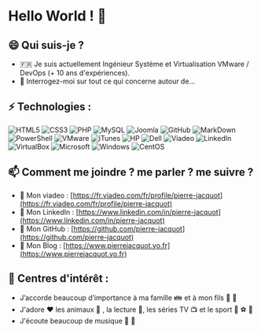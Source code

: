 # Hello World ! 👋

## 😄 Qui suis-je ?
- :fr: Je suis actuellement Ingénieur Système et Virtualisation VMware / DevOps (+ 10 ans d'expériences).
- 💬 Interrogez-moi sur tout ce qui concerne autour de...

## ⚡ Technologies :
![HTML5](https://img.shields.io/badge/-HTML5-red?style=flat-square&logo=html5&logoColor=white)
![CSS3](https://img.shields.io/badge/-CSS3-1572B6?style=flat-square&logo=css3)
![PHP](https://img.shields.io/badge/-PHP-474A8A?style=flat-square&logo=php)
![MySQL](https://img.shields.io/badge/-MySQL-yellow?style=flat-square&logo=mysql)
![Joomla](https://img.shields.io/badge/Joomla-darkblue?style=flat-square&logo=joomla)
![GitHub](https://img.shields.io/badge/-GitHub-black?style=flat-square&logo=github)
![MarkDown](https://img.shields.io/badge/markdown-green?&style=flat-square&logo=markdown)
![PowerShell](https://img.shields.io/badge/PowerShell-183A61?style=flat-square&logo=powershell)
![VMware](https://img.shields.io/badge/VMware-darkgreen?style=flat-square&logo=vmware&logoColor=white)
![iTunes](https://img.shields.io/badge/iTunes-deeppink?style=flat-square&logo=itunes&logoColor=white)
![HP](https://img.shields.io/badge/HP-black?style=flat-square&logo=hp)
![Dell](https://img.shields.io/badge/Dell-purple?style=flat-square&logo=dell)
![Viadeo](https://img.shields.io/badge/Viadeo-black?style=flat-square&logo=viadeo)
![LinkedIn](https://img.shields.io/badge/LinkedIn-blue?style=flat-square&logo=linkedin)
![VirtualBox](https://img.shields.io/badge/VirtualBox-darkorange?style=flat-square&logo=virtualbox)
![Microsoft](https://img.shields.io/badge/Microsoft-grey?style=flat-square&logo=microsoft)
![Windows](https://img.shields.io/badge/Windows-darkcyan?style=flat-square&logo=windows)
![CentOS](https://img.shields.io/badge/CentOS-brown?style=flat-square&logo=centos)

## 📫 Comment me joindre ? me parler ? me suivre ?
- :link: Mon viadeo : [https://fr.viadeo.com/fr/profile/pierre-jacquot](https://fr.viadeo.com/fr/profile/pierre-jacquot)
- :link: Mon LinkedIn : [https://www.linkedin.com/in/pierre-jacquot](https://www.linkedin.com/in/pierre-jacquot)
- :link: Mon GitHub : [https://github.com/pierre-jacquot](https://github.com/pierre-jacquot)
- :link: Mon Blog : [https://www.pierrejacquot.yo.fr](https://www.pierrejacquot.yo.fr)

## 📕 Centres d'intérêt :
- J’accorde beaucoup d’importance à ma famille :family: et à mon fils :baby: :baby_bottle:
- J'adore :heart: les animaux :dog: , la lecture :book:, les séries TV :tv: et le sport :running: :soccer: :tennis:
- J'écoute beaucoup de musique :musical_note: :guitar:

<!--
**pierre-jacquot/pierre-jacquot** is a ✨ _special_ ✨ repository because its `README.md` (this file) appears on your GitHub profile.

Here are some ideas to get you started :

- 🔭 I’m currently working on ...
- 🌱 I’m currently learning ...
- 👯 I’m looking to collaborate on ...
- 🤔 I’m looking for help with ...
- 💬 Ask me about ...
- 📫 How to reach me: ...
- 😄 Pronouns: ...
- ⚡ Fun fact: ...
-->
